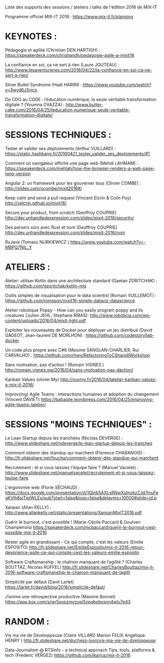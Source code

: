 Liste des supports des sessions / ateliers / talks de l'édition 2016 de MIX-IT

Programme officiel MIX-IT 2016 : https://www.mix-it.fr/planning


KEYNOTES :
==========

Pédagogie et agilité (Christian DEN HARTIGH) : 
https://speakerdeck.com/christiandh/pedagogie-agile-a-mixit16

La confiance en soi, ça ne sert à rien (Laure JOUTEAU) : 
http://www.lesaventurieres.com/2016/04/22/la-confiance-en-soi-ca-ne-sert-a-rien/

Silver Bullet Syndrome (Hadi HARIRI) :
https://www.youtube.com/watch?v=3wyd6J3yjcs

De CDO au CODE : l’éducation numérique, la seule véritable transformation digitale ? (Youmna OVAZZA) :
http://www.butter-cake.com/2016/04/25/leducation-numerique-seule-veritable-transformation-digitale/


SESSIONS TECHNIQUES :
=====================

Tester et valider ses déploiements (Arthur VUILLARD) :
https://static.hashbang.fr/20160421_tester_valider_ses_deploiements/#1

Comment un navigateur affiche une page web (Mehdi LAHMAM) :
https://speakerdeck.com/mehlah/how-the-browser-renders-a-web-page-long-version

Angular 2: un framework pour les gouverner tous (Olivier COMBE) :
http://slides.com/ocombe/mixit2016#/

Keep calm and send a pull request (Vincent Elcrin & Colin Puy)
http://velcrin.github.io/mixit16/

Secure your product, from scratch (Geoffroy COUPRIE)
http://dev.unhandledexpression.com/slides/mixit-2016/security/

Des parsers sûrs avec Rust et nom (Geoffroy COUPRIE)
http://dev.unhandledexpression.com/slides/mixit-2016/nom

RxJava (Tomasz NURKIEWICZ )
https://www.youtube.com/watch?v=-MBPQ7NIL_Y


ATELIERS :
==========

Atelier: utiliser Kotlin dans une architecture standard (Gaetan ZORITCHAK) : 
https://github.com/gzoritchak/kotlin-mix

Outils simples de visualisation pour le data scientist (Romain VUILLEMOT) :
https://github.com/romsson/mixit16-simple-dataviz-datascience

Atelier robotique Poppy - How can you easily program poppy and its creatures (Julien JEHL, Stephane RIBAS): 
http://www.roboticia.com/wp-content/uploads/2016/04/mixit-light.pdf

Exploiter les nouveautés de Docker pour déployer un jeu distribué (David GAGEOT, Jean-laurent DE MORLHON) :
https://github.com/codestory/lab-docker

Un code plus propre avec C#6 (Maxime SANGLAN-CHARLIER, Rui CARVALHO) :
https://github.com/rhwy/RefactoringToCSharp6Workshop

Sans motivation, pas d’action ! (Romain VIGNES  )
http://romain.vignes.me/2016/04/sans-motivation-pas-daction/

Kanban Values (olivier My)
http://oyomy.fr/2016/04/latelier-kanban-values-a-mix-it-2016/

Improv(ing) Agile Teams : interactions humaines et adoption du changement (Vincent DAVIET)
https://babagile.wordpress.com/2016/04/25/improving-agile-teams-latelier/

SESSIONS "MOINS TECHNIQUES" :
=============================

Le Lean Startup depuis les tranchées (Nicolas DEVERGE) : 
http://www.slideshare.net/ndeverge/le-lean-startup-depuis-les-tranches

Comment obtenir des standup qui marchent (Florence CHABANOIS) : 
http://fr.slideshare.net/foucha/comment-obtenir-des-standup-qui-marchent

Recrutement : et si vous laissiez l'équipe faire ? (Manuel Vacelet) :
http://www.slideshare.net/manuelvacelet/recrutement-et-si-vous-laissiez-lquipe-faire

L'ergonomie web (Florie SÉCHAUD) :
https://docs.google.com/presentation/d/1QInb5AXLsRNwXuInokzZJd7muFegKVlh8sjTjpIWLEs/pub?start=false&loop=false&delayms=10000#slide=id.p

Xanpan (Allan KELLY) : 
http://www.allankelly.net/static/presentations/XanpanMixIT2016.pdf

Guérir le burnout, c'est possible ! (Marie-Cécile Paccard & Goulven Champenois)
https://speakerdeck.com/mcpaccard/guerir-le-burnout-cest-possible-mix-it-2016

Rester agile en grandissant - Ce qui compte, c'est les valeurs (Emilie ESPOSITO)
http://fr.slideshare.net/EmilieEsposito/mix-it-2016-retour-dexprience-agile-ce-qui-compte-cest-les-valeurs-emilie-esposito

Software Craftsmanship : le chaînon manquant de l’agilité ?  (Charles BOUTTAZ, Nicolas RUFFEL)
http://fr.slideshare.net/CharlesBouttaz/mix-it-2016-software-craftsmanship-le-chainon-manquant-de-lagilit

Simplicité par défaut (Davit Larlet)
https://larlet.fr/david/blog/2016/simplicite-defaut/

J’anime une rétrospective productive (Maxime Bonnet)
https://app.box.com/s/wr5sopzmvzypj5zpqbpbxsnn4wlu7e43

RANDOM :
=============================

Vis ma vie de Développeuse (Claire VILLARD  Marion FELIX  Angélique HENRY )
http://fr.slideshare.net/duchess-lyon/vis-ma-vie-de-dveloppeuse

Data-Journalism @ RTSinfo - a technical approach Tips, tools, platforms & tech (Frederic VERGEZ)
https://github.com/ikarius/mix-it-2016
